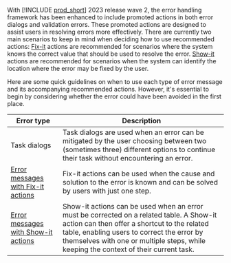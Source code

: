 With [!INCLUDE [prod_short](prod_short.md)] 2023 release wave 2, the error handling framework has been enhanced to include promoted actions in both error dialogs and validation errors. These promoted actions are designed to assist users in resolving errors more effectively. There are currently two main scenarios to keep in mind when deciding how to use recommended actions: [Fix-it](../devenv-error-handling-guidelines.md#error-messages-with-fix-it-actions--when-to-use-them) actions are recommended for scenarios where the system knows the correct value that should be used to resolve the error. [Show-it](../devenv-error-handling-guidelines.md#error-messages-with-show-it-actions--when-to-use-them) actions are recommended for scenarios when the system can identify the location where the error may be fixed by the user.

Here are some quick guidelines on when to use each type of error message and its accompanying recommended actions. However, it's essential to begin by considering whether the error could have been avoided in the first place.

| Error type | Description |
|------------|-------------|
|Task dialogs |	Task dialogs are used when an error can be mitigated by the user choosing between two (sometimes three) different options to continue their task without encountering an error.|
|[Error messages with Fix-it actions](../devenv-actionable-errors.md#fix-it-actions) | Fix-it actions can be used when the cause and solution to the error is known and can be solved by users with just one step.|
|[Error messages with Show-it actions](../devenv-actionable-errors.md#show-it-actions) | Show-it actions can be used when an error must be corrected on a related table. A Show-it action can then offer a shortcut to the related table, enabling users to correct the error by themselves with one or multiple steps, while keeping the context of their current task.|